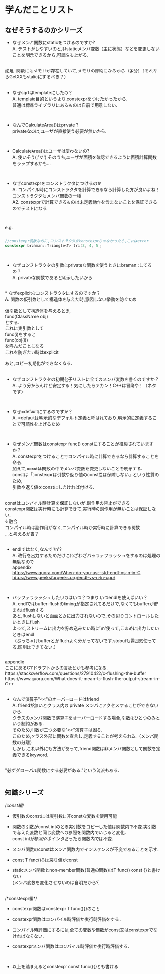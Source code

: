 # 学んだことリスト

## なぜそうするのかシリーズ

* なぜメンバ関数にstaticをつけるのですか?<br>
A. テストがしやすいのと,非staticメンバ変数（主に状態）などを変更しないことを明示できるから,可読性も上がる.<br>
<br>
蛇足. 関数にもメモリが存在していて,メモリの節約になるから（多分）（それならGetXXもstaticにするべき？）<br>
<br>

* なぜsqrtはtemplateにしたの？<br>
A. template目的というより,constexprをつけたかったから.<br>
普通は標準ライブラリにあるものは自前で用意しない.<br>
<br>

* なんでCalculateArea()はprivate？<br>
privateなのは,ユーザが直接使う必要が無いから.<br>
<br>

*  CalculateArea()はユーザは使わないの?<br>
A. 使いそう(;'∀') そのうち,ユーザが面積を確認できるように面積計算関数をラップするかも...<br>
<br>

* なぜconstexprをコンストラクタにつけるのか<br>
A. コンパイル時にコンストラクタを計算できるなら計算した方が良いよね！<br>
コンストラクタもメンバ関数の一種<br>
A2. constexprで計算できるものは未定義動作を含まないことを保証できるのでテストになる<br>
<br>

e.g.<br>

```cpp

//constexpr変数なのに,コンストラクタがconstexprじゃなかったら,これはerror
constexpr brahman::Triangle<T> tri(3, 4, 5);

```
<br>

* なぜコンストラクタの引数にprivateな関数を使うときにbraman::してるの？<br>
A. privateな関数であると明示したいから<br>
<br>
* なぜexplicitなコンストラクタにするのですか？<br>
A. 関数の仮引数として構造体を与えた時,意図しない挙動を防ぐため<br>
<br>
仮引数として構造体を与えるとき,<br>
func(ClassName obj)<br>
とする.<br>
これに実引数として<br>
func(i)をすると<br>
func(obj(i))<br>
を呼んだことになる<br>
これを防ぎたい時はexplicit<br>
<br>
あと,コピー初期化ができなくなる.<br>
<br>

* なぜコンストラクタの初期化子リストに全てのメンバ変数を書くのですか？<br>
A. よう分からんけど安定する！気にしたらアカン！C++は冒険や！（ネタです）<br>
<br>

* なぜ=defaultにするのですか？<br>
A. =defaultは明示的なデフォルト定義と呼ばれており,明示的に定義することで可読性を上げるため<br>
<br>

* なぜメンバ関数はconstexpr func() constにすることが推奨されていますか？<br>
A. constexprをつけることでコンパイル時に計算できるなら計算することを命令.<br>
加えて,constは関数の中でメンバ変数を変更しないことを明示する.<br>
constは「constexprは引数や返り値のconst性は保障しない」という性質のため,<br>
引数や返り値をconstにしたければ付ける.<br>
<br>
constはコンパイル時計算を保証しないが,副作用の禁止ができる<br>
constexpr関数は実行時にも計算できて,実行時の副作用が無いことは保証しない.<br>
↓融合<br>
コンパイル時は副作用がなく,コンパイル時か実行時に計算できる関数<br>
...と考えるが吉？<br>
<br>

* endlではなく,なんで'\n'?<br>
A. 改行を出力するためだけにわざわざバッファフラッシュをするのは処理の無駄なので<br>
appendix<br>
https://www.quora.com/When-do-you-use-std-endl-vs-n-in-C<br>
https://www.geeksforgeeks.org/endl-vs-n-in-cpp/<br>
<br>

* バッファフラッシュしたいのはいつ？つまり,いつendlを使えばいい？<br>
A. endlではbuffer-flushのtimingが指定されてるだけで,なくてもbufferが貯まればflushする<br>
あと,flushしないと画面とかに出力されないので,その辺りコントロールしたいときにflush<br>
よって,ストリームに出力を貯め込みたい時に'\n'使って,こまめに出力したいときはendl<br>
（ぶっちゃけbufferとかflushよく分かってないです.stdoutも雰囲気使ってる.区別はできてない.）<br>
<br>
appendix<br>
ここにあるC11ドラフトからの言及とかも参考になる.<br>
https://stackoverflow.com/questions/27910422/c-flushing-the-buffer<br>
https://www.quora.com/What-does-it-mean-to-flush-the-output-stream-in-C++<br>
<br>

* なんで演算子"<<"のオーバーロードはfriend<br>
A. friendが無いとクラス内の private メンバにアクセスすることができないから.<br>
クラスのメンバ関数で演算子をオーバーロードする場合,引数はひとつのみという制約がある.<br>
そのため,引数が二つ必要な"<<"演算子は困る.<br>
このため,クラス外部に関数を宣言し,定義することが考えられる.（メンバ関数の分離）<br>
しかし,これ以外にも方法があって,friend関数は非メンバ関数として関数を定義できるkeyword.<br>
<br>
"必ずグローバル関数にする必要がある."という流派もある.<br>
<br>

## 知識シリーズ

/*const編*/<br>

* 仮引数のconstには実引数に非constな変数を使用可能<br>

* 関数の引数がconst intのとき実引数をコピーした値は関数内で不変.実引数で与えた変数と同じ変数への参照を関数内でいじると変化.<br>
const intが参照やポインタだったら関数内では不変.<br>

* メンバ関数のconstはメンバ関数内でインスタンスが不変であることを示す.<br>

* const T func(){}は戻り値がconst<br>

* staticメンバ関数とnon-member関数(普通の関数)はT func() const {}と書けない<br>
(メンバ変数を変化させないのは自明だから?)<br>
<br>
/*constexpr編*/<br>

* constexpr関数はconstexpr T func(){}のこと<br>

* constexpr関数はコンパイル時評価か実行時評価をする．<br>

* コンパイル時評価にするには,全ての変数や関数がconst又はconstexprでなければならない.<br>

* constexprメンバ関数はコンパイル時評価か実行時評価する.<br>
<br>

* 以上を踏まえるとconstexpr const func(){}とも書ける<br>